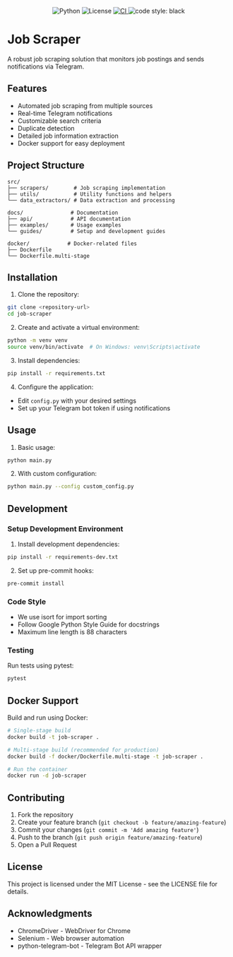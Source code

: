 <p align="center">
  <img alt="Python" src="https://img.shields.io/badge/python-3.10%2B-blue"/>
  <img alt="License" src="https://img.shields.io/badge/license-MIT-green"/>
  <a href="https://github.com/ahmedothman21/DevOps-jobs/actions">
    <img alt="CI" src="https://github.com/ahmedothman21/DevOps-jobs/actions/workflows/ci.yml/badge.svg"/>
  </a>
  <img alt="code style: black" src="https://img.shields.io/badge/code%20style-black-000000"/>
</p>

# Job Scraper

A robust job scraping solution that monitors job postings and sends notifications via Telegram.

## Features

- Automated job scraping from multiple sources
- Real-time Telegram notifications
- Customizable search criteria
- Duplicate detection
- Detailed job information extraction
- Docker support for easy deployment

## Project Structure

```
src/
├── scrapers/        # Job scraping implementation
├── utils/           # Utility functions and helpers
└── data_extractors/ # Data extraction and processing

docs/               # Documentation
├── api/            # API documentation
├── examples/       # Usage examples
└── guides/         # Setup and development guides

docker/            # Docker-related files
├── Dockerfile
└── Dockerfile.multi-stage
```

## Installation

1. Clone the repository:
```bash
git clone <repository-url>
cd job-scraper
```

2. Create and activate a virtual environment:
```bash
python -m venv venv
source venv/bin/activate  # On Windows: venv\Scripts\activate
```

3. Install dependencies:
```bash
pip install -r requirements.txt
```

4. Configure the application:
- Edit `config.py` with your desired settings
- Set up your Telegram bot token if using notifications

## Usage

1. Basic usage:
```bash
python main.py
```

2. With custom configuration:
```bash
python main.py --config custom_config.py
```

## Development

### Setup Development Environment

1. Install development dependencies:
```bash
pip install -r requirements-dev.txt
```

2. Set up pre-commit hooks:
```bash
pre-commit install
```

### Code Style

- We use isort for import sorting
- Follow Google Python Style Guide for docstrings
- Maximum line length is 88 characters

### Testing

Run tests using pytest:
```bash
pytest
```

## Docker Support

Build and run using Docker:

```bash
# Single-stage build
docker build -t job-scraper .

# Multi-stage build (recommended for production)
docker build -f docker/Dockerfile.multi-stage -t job-scraper .

# Run the container
docker run -d job-scraper
```

## Contributing

1. Fork the repository
2. Create your feature branch (`git checkout -b feature/amazing-feature`)
3. Commit your changes (`git commit -m 'Add amazing feature'`)
4. Push to the branch (`git push origin feature/amazing-feature`)
5. Open a Pull Request

## License

This project is licensed under the MIT License - see the LICENSE file for details.

## Acknowledgments

- ChromeDriver - WebDriver for Chrome
- Selenium - Web browser automation
- python-telegram-bot - Telegram Bot API wrapper